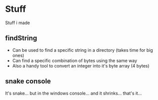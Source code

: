 # Stuff
Stuff i made

## findString

- Can be used to find a specific string in a directory (takes time for big ones)
- Can find a specific combination of bytes using the same way
- Also a handy tool to convert an integer into it's byte array (4 bytes)

## snake console

It's snake... but in the windows console... and it shrinks... that's it...
